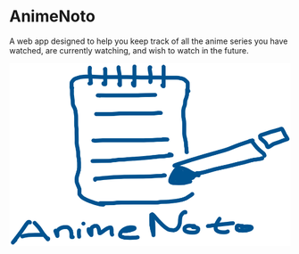 # AnimeNoto
A web app designed to help you keep track of all the anime series you have watched, are currently watching, and wish to watch in the future.


![AnimeNoto Logo](/root/frontend/public/animenoto_logo.png)

